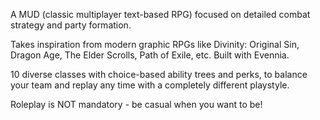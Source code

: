 A MUD (classic multiplayer text-based RPG) focused on detailed combat strategy and party formation. 

Takes inspiration from modern graphic RPGs like Divinity: Original Sin, Dragon Age, The Elder Scrolls, Path of Exile, etc. Built with Evennia.

10 diverse classes with choice-based ability trees and perks, to balance your team and replay any time with a completely different playstyle.

Roleplay is NOT mandatory - be casual when you want to be!
